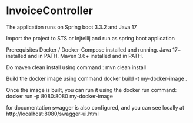 # InvoiceController
The application runs on Spring boot 3.3.2 and Java 17

Import the project to STS or Injtellij and run as spring boot application 

Prerequisites
Docker / Docker-Compose installed and running.
Java 17+ installed and in PATH.
Maven 3.6+ installed and in PATH.

Do maven clean install using command :
mvn clean install

Build the docker image using command 
docker build -t my-docker-image .

Once the image is built, you can run it using the docker run command:
docker run -p 8080:8080 my-docker-image

for documentation swagger is also configured, and you can see locally at 
http://localhost:8080/swagger-ui.html
